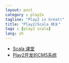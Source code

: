 ```yaml
---
layout: post
category : play2x
tagline: "Play2 is Great!"
title: "Play2/Scala 相关"
tags : [play2 scala]
lang: zh
---
```


* [Scala 课堂](http://twitter.github.io/scala_school/zh_cn/index.html)
* [Play2开发的CMS系统](http://www.blingblocks.org/en/)
